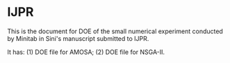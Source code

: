 # IJPR

This is the document for DOE of the small numerical experiment conducted by Minitab in Sini's manuscript submitted to IJPR.

It has: 
       (1) DOE file for AMOSA;
       (2) DOE file for NSGA-II.
